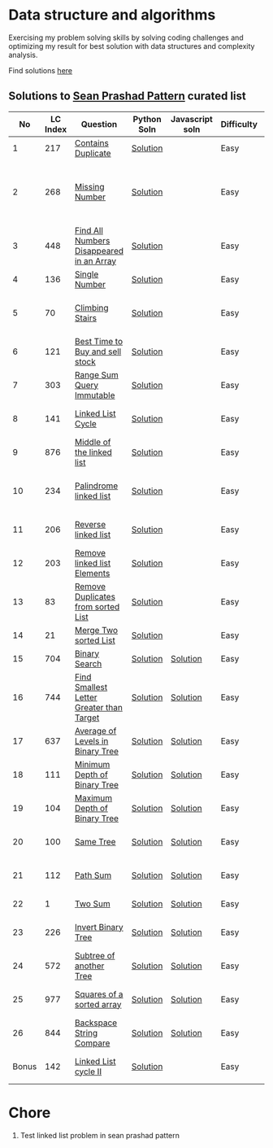 # Data structure and algorithms

Exercising my problem solving skills by solving coding challenges and optimizing my result for best solution with data structures and complexity analysis.

Find solutions [here](https://github.com/blossom-babs/Data-structures-and-algorithm/blob/main/leetcode)

## Solutions to [Sean Prashad Pattern](https://seanprashad.com/leetcode-patterns/) curated list

| No | LC Index | Question | Python Soln | Javascript soln | Difficulty | Tags |
| -- | -------- | -------- | ----------- | --------------- | ---------- | ---- |
| 1 | 217 | [Contains Duplicate](https://leetcode.com/problems/contains-duplicate/) | [Solution](https://github.com/blossom-babs/Data-structures-and-algorithm/blob/main/leetcode/sean-prashad/python/1-containsDups.py) | | Easy | Array, Hash Table, Sorting |
| 2 | 268 | [Missing Number](https://leetcode.com/problems/missing-number/) | [Solution](https://github.com/blossom-babs/Data-structures-and-algorithm/blob/main/leetcode/sean-prashad/python/2-missingNumber.py) | | Easy | Array, Hash Table, Math, Sorting, Binary search, Bit Manipulation |
| 3 | 448 | [ Find All Numbers Disappeared in an Array](https://leetcode.com/problems/find-all-numbers-disappeared-in-an-array/) | [Solution](https://github.com/blossom-babs/Data-structures-and-algorithm/blob/main/leetcode/sean-prashad/python/3-findDisappearedNumbers.py) | | Easy | Array, Hash Table |
| 4 | 136 | [Single Number](https://leetcode.com/problems/single-number/submissions/) | [Solution](https://github.com/blossom-babs/Data-structures-and-algorithm/blob/main/leetcode/sean-prashad/python/4-singleNumber.py) | | Easy | Array, Bit Manipulation |
| 5 | 70 | [Climbing Stairs](https://leetcode.com/problems/climbing-stairs/) | [Solution](https://github.com/blossom-babs/Data-structures-and-algorithm/blob/main/leetcode/sean-prashad/python/5-climbingStairs.py) | | Easy | Math, Dynamic Programming, Memoization |
| 6 | 121 | [Best Time to Buy and sell stock](https://leetcode.com/problems/best-time-to-buy-and-sell-stock/) | [Solution](https://github.com/blossom-babs/Data-structures-and-algorithm/blob/main/leetcode/sean-prashad/python/6-bestTimeToSell.py) | | Easy | Array, Dynamic Programming |
| 7 | 303 | [Range Sum Query Immutable](https://leetcode.com/problems/range-sum-query-immutable/) | [Solution](https://github.com/blossom-babs/Data-structures-and-algorithm/blob/main/leetcode/sean-prashad/python/7-rangeSumQuery.py) | | Easy | Array, Design,  Prefix Sum |
| 8 | 141 | [Linked List Cycle](https://leetcode.com/problems/linked-list-cycle/) | [Solution](https://github.com/blossom-babs/Data-structures-and-algorithm/blob/main/leetcode/sean-prashad/python/8-hasCycle.py) | | Easy | Hash Table, Linked List, Two Pointers |
| 9 | 876 | [Middle of the linked list](https://leetcode.com/problems/middle-of-the-linked-list/) | [Solution](https://github.com/blossom-babs/Data-structures-and-algorithm/blob/main/leetcode/sean-prashad/python/9-middleLinkedList.py) | | Easy | Linked List, Two Pointers |
| 10 | 234 | [Palindrome linked list](https://leetcode.com/problems/palindrome-linked-list/) | [Solution](https://github.com/blossom-babs/Data-structures-and-algorithm/blob/main/leetcode/sean-prashad/python/10-palindromeLList.py) | | Easy | Linked List, Two Pointers, Stack Recursion |
| 11 | 206 | [Reverse linked list](https://leetcode.com/problems/reverse-linked-list/) | [Solution](https://github.com/blossom-babs/Data-structures-and-algorithm/blob/main/leetcode/sean-prashad/python/11-reverseLList.py) | | Easy | Linked List, Stack Recursion |
| 12 | 203 | [Remove linked list Elements](https://leetcode.com/problems/remove-linked-list-elements//) | [Solution](https://github.com/blossom-babs/Data-structures-and-algorithm/blob/main/leetcode/sean-prashad/python/12-removeLListEl.py) | | Easy | Linked List, Recursion |
| 13 | 83 | [Remove Duplicates from sorted List](https://leetcode.com/problems/remove-duplicates-from-sorted-list/) | [Solution](https://github.com/blossom-babs/Data-structures-and-algorithm/blob/main/leetcode/sean-prashad/python/13-removeDupsSortedLList.py) | | Easy | Linked List |
| 14 | 21 | [Merge Two sorted List](https://leetcode.com/problems/merge-two-sorted-lists/) | [Solution](https://github.com/blossom-babs/Data-structures-and-algorithm/blob/main/leetcode/sean-prashad/python/14-mergeTwoSortedList.py) | | Easy | Linked List, Recursion |
| 15 | 704 | [Binary Search](https://leetcode.com/problems/binary-search/) | [Solution](https://github.com/blossom-babs/Data-structures-and-algorithm/blob/main/leetcode/sean-prashad/python/15-binarySearch.py) | [Solution](https://github.com/blossom-babs/Data-structures-and-algorithm/blob/main/leetcode/sean-prashad/Javascript/15-binarySearch.test.js) | Easy | Binary Search, Array |
| 16 | 744 | [Find Smallest Letter Greater than Target](https://leetcode.com/problems/find-smallest-letter-greater-than-target) | [Solution](https://github.com/blossom-babs/Data-structures-and-algorithm/blob/main/leetcode/sean-prashad/python/16-nextGreatestLetter.py) | [Solution](https://github.com/blossom-babs/Data-structures-and-algorithm/blob/main/leetcode/sean-prashad/Javascript/16-nextGreatestLetter.test.js) | Easy | Binary Search, Array |
| 17 | 637 | [Average of Levels in Binary Tree](https://leetcode.com/problems/average-of-levels-in-binary-tree/) | [Solution](https://github.com/blossom-babs/Data-structures-and-algorithm/blob/main/leetcode/sean-prashad/python/17-avgOfLevels.py) | [Solution](https://github.com/blossom-babs/Data-structures-and-algorithm/blob/main/leetcode/sean-prashad/Javascript/17-avgOfLevels.test.js) | Easy | Tree, BFS, DFS, Binary Tree |
| 18 | 111 | [Minimum Depth of Binary Tree](https://leetcode.com/problems/minimum-depth-of-binary-tree/) | [Solution](https://github.com/blossom-babs/Data-structures-and-algorithm/blob/main/leetcode/sean-prashad/python/18-minDepth.py) | [Solution](https://github.com/blossom-babs/Data-structures-and-algorithm/blob/main/leetcode/sean-prashad/Javascript/18-minDeptht.test.js) | Easy | Tree, BFS, DFS, Binary Tree |
| 19 | 104 | [Maximum Depth of Binary Tree](https://leetcode.com/problems/maximum-depth-of-binary-tree/) | [Solution](https://github.com/blossom-babs/Data-structures-and-algorithm/blob/main/leetcode/sean-prashad/python/19-maxDepth.py) | [Solution](https://github.com/blossom-babs/Data-structures-and-algorithm/blob/main/leetcode/sean-prashad/Javascript/19-maxDepth.test.js) | Easy | Tree, BFS, DFS, Binary Tree |
| 20 | 100 | [Same Tree](https://leetcode.com/problems/same-tree/) | [Solution](https://github.com/blossom-babs/Data-structures-and-algorithm/blob/main/leetcode/sean-prashad/python/20-isSameTree.py) | [Solution](https://github.com/blossom-babs/Data-structures-and-algorithm/blob/main/leetcode/sean-prashad/Javascript/20-isSameTree.test.js) | Easy | Tree, BFS, DFS, Binary Tree |
| 21 | 112 | [Path Sum](https://leetcode.com/problems/path-sum/) | [Solution](https://github.com/blossom-babs/Data-structures-and-algorithm/blob/main/leetcode/sean-prashad/python/21-pathSum.py) | [Solution](https://github.com/blossom-babs/Data-structures-and-algorithm/blob/main/leetcode/sean-prashad/Javascript/21-pathSum.test.js) | Easy | Tree, BFS, DFS, Binary Tree |
| 22 | 1 | [Two Sum](https://leetcode.com/problems/two-sum/) | [Solution](https://github.com/blossom-babs/Data-structures-and-algorithm/blob/main/leetcode/sean-prashad/python/22-twoSum.py) | [Solution](https://github.com/blossom-babs/Data-structures-and-algorithm/blob/main/leetcode/sean-prashad/Javascript/23-twoSum.test.js) | Easy | Array, Hash Table |
| 23 | 226 | [Invert Binary Tree](https://leetcode.com/problems/invert-binary-tree/) | [Solution](https://github.com/blossom-babs/Data-structures-and-algorithm/blob/main/leetcode/sean-prashad/python/23-invertBinaryTree.py) | [Solution](https://github.com/blossom-babs/Data-structures-and-algorithm/blob/main/leetcode/sean-prashad/Javascript/23-invertBinaryTree.test.js) | Easy | Tree, BFS, DFS, Binary Tree |
| 24 | 572 | [Subtree of another Tree](https://leetcode.com/problems/subtree-of-another-tree/) | [Solution](https://github.com/blossom-babs/Data-structures-and-algorithm/blob/main/leetcode/sean-prashad/python/24-subTree.py) | [Solution](https://github.com/blossom-babs/Data-structures-and-algorithm/blob/main/leetcode/sean-prashad/Javascript/24-subTree.test.js) | Easy | Tree, BFS, DFS, Binary Tree |
| 25 | 977 | [Squares of a sorted array](https://leetcode.com/problems/squares-of-a-sorted-array/) | [Solution](https://github.com/blossom-babs/Data-structures-and-algorithm/blob/main/leetcode/sean-prashad/python/25-squareSortedArr.py) | [Solution](https://github.com/blossom-babs/Data-structures-and-algorithm/blob/main/leetcode/sean-prashad/Javascript/25-squareSortedArr.test.js) | Easy | Array, Two Pointers, Sorting |
| 26 | 844 | [Backspace String Compare](https://leetcode.com/problems/backspace-string-compare/description/) | [Solution](https://github.com/blossom-babs/Data-structures-and-algorithm/blob/main/leetcode/sean-prashad/python/25-squareSortedArr.py) | [Solution](https://github.com/blossom-babs/Data-structures-and-algorithm/blob/main/leetcode/sean-prashad/Javascript/26-backSpaceStringCompare.test.js) | Easy | Array, Two Pointers, Sorting |
| Bonus | 142 | [Linked List cycle II](https://leetcode.com/problems/linked-list-cycle-ii/submissions/) | [Solution](https://github.com/blossom-babs/Data-structures-and-algorithm/blob/main/leetcode/sean-prashad/python/bonus-linkedlistII.py) | | Easy | Hash Table, Linked List, Two Pointers |


# Chore

1. Test linked list problem in sean prashad pattern